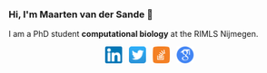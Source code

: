 ### Hi, I'm Maarten van der Sande 👋

I am a PhD student **computational biology** at the RIMLS Nijmegen.  

<p align='center'>
<a href="https://www.linkedin.com/in/maarten-van-der-sande-893743150/"><img height="30" src="https://raw.githubusercontent.com/Maarten-vd-Sande/Maarten-vd-Sande/master/imgs/linkedin.png?raw=true"></a>&nbsp;&nbsp;
<a href="https://twitter.com/MaartenvdSande"><img height="30" src="https://raw.githubusercontent.com/Maarten-vd-Sande/Maarten-vd-Sande/master/imgs/twitter.png"></a>&nbsp;&nbsp;
<a href="https://stackoverflow.com/users/9544516/maarten-vd-sande"><img height="30" src="https://raw.githubusercontent.com/Maarten-vd-Sande/Maarten-vd-Sande/master/imgs/stackoverflow.png"></a>&nbsp;&nbsp;
<a href="https://scholar.google.com/citations?user=6vz7DLsAAAAJ&hl=nl"><img height="30" src="https://raw.githubusercontent.com/Maarten-vd-Sande/Maarten-vd-Sande/master/imgs/scholar.png"></a>&nbsp;&nbsp;
</p>
